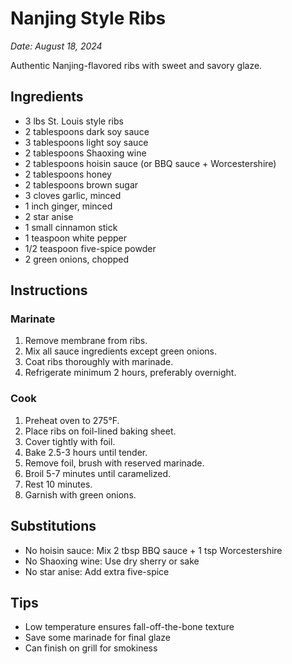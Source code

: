 # Nanjing Style Ribs

*Date: August 18, 2024*

Authentic Nanjing-flavored ribs with sweet and savory glaze.

## Ingredients
- 3 lbs St. Louis style ribs
- 2 tablespoons dark soy sauce
- 3 tablespoons light soy sauce
- 2 tablespoons Shaoxing wine
- 2 tablespoons hoisin sauce (or BBQ sauce + Worcestershire)
- 2 tablespoons honey
- 2 tablespoons brown sugar
- 3 cloves garlic, minced
- 1 inch ginger, minced
- 2 star anise
- 1 small cinnamon stick
- 1 teaspoon white pepper
- 1/2 teaspoon five-spice powder
- 2 green onions, chopped

## Instructions

### Marinate
1. Remove membrane from ribs.
2. Mix all sauce ingredients except green onions.
3. Coat ribs thoroughly with marinade.
4. Refrigerate minimum 2 hours, preferably overnight.

### Cook
1. Preheat oven to 275°F.
2. Place ribs on foil-lined baking sheet.
3. Cover tightly with foil.
4. Bake 2.5-3 hours until tender.
5. Remove foil, brush with reserved marinade.
6. Broil 5-7 minutes until caramelized.
7. Rest 10 minutes.
8. Garnish with green onions.

## Substitutions
- No hoisin sauce: Mix 2 tbsp BBQ sauce + 1 tsp Worcestershire
- No Shaoxing wine: Use dry sherry or sake
- No star anise: Add extra five-spice

## Tips
- Low temperature ensures fall-off-the-bone texture
- Save some marinade for final glaze
- Can finish on grill for smokiness